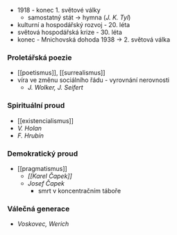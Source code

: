 - 1918 - konec 1. světové války
	- samostatný stát  -> hymna (*J. K. Tyl*)
- kulturní a hospodářský rozvoj  - 20. léta
- světová hospodářská krize - 30. léta
- konec - Mnichovská dohoda 1938 -> 2. světová válka

### Proletářská poezie
- [[poetismus]], [[surrealismus]]
- víra ve změnu sociálního řádu - vyrovnání nerovnosti
	-  *J. Wolker, J. Seifert*
### Spirituální proud
- [[existencialismus]]
- *V. Holan*
- *F. Hrubín*
### Demokratický proud
- [[pragmatismus]] 
	- *[[Karel Čapek]]*
	- *Josef Čapek*
		- smrt v koncentračním táboře
### Válečná generace
- *Voskovec, Werich*